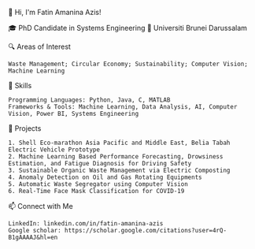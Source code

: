 👋 Hi, I'm Fatin Amanina Azis!
  
  🎓 PhD Candidate in Systems Engineering
  📍 Universiti Brunei Darussalam
  
  🔍 Areas of Interest
    
    Waste Management; Circular Economy; Sustainability; Computer Vision; Machine Learning
  
  🔧 Skills
    
    Programming Languages: Python, Java, C, MATLAB
    Frameworks & Tools: Machine Learning, Data Analysis, AI, Computer Vision, Power BI, Systems Engineering
  
  📂 Projects
    
    1. Shell Eco-marathon Asia Pacific and Middle East, Belia Tabah Electric Vehicle Prototype
    2. Machine Learning Based Performance Forecasting, Drowsiness Estimation, and Fatigue Diagnosis for Driving Safety
    3. Sustainable Organic Waste Management via Electric Composting
    4. Anomaly Detection on Oil and Gas Rotating Equipments
    5. Automatic Waste Segregator using Computer Vision
    6. Real-Time Face Mask Classification for COVID-19
  
  📫 Connect with Me
    
    LinkedIn: linkedin.com/in/fatin-amanina-azis
    Google scholar: https://scholar.google.com/citations?user=4rQ-B1gAAAAJ&hl=en
